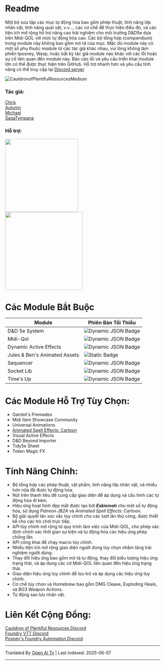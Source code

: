 # Readme

Một bộ sưu tập các mục tự động hóa bao gồm phép thuật, tính năng lớp nhân vật, tính năng quái vật, v.v..., các cơ chế để thực hiện điều đó, và các tiện ích mở rộng hỗ trợ nâng cao trải nghiệm cho môi trường D&D5e dựa trên Midi-QOL với mức tự động hóa cao. Các bộ tổng hợp (compendium) trong module này không bao gồm mô tả của mục. Mặc dù module này có một số phụ thuộc module từ các tác giả khác nhau, vui lòng không làm phiền tposney, Wasp, hoặc bất kỳ tác giả module nào khác với các lỗi hoặc sự cố liên quan đến module này. Báo cáo lỗi và yêu cầu triển khai module lớn có thể được thực hiện trên GitHub. Hỗ trợ nhanh hơn và yêu cầu tính năng có thể truy cập tại [Discord server](https://discord.gg/BumxBcQDrT).

![CauldronofPlentifulResourcesMedium](https://github.com/user-attachments/assets/58c729ba-c499-45a3-a62c-c6982ad1f725) 
  
### Tác giả:
[Chris](https://github.com/chrisk123999) <br> 
[Autumn](https://github.com/Autumn225) <br>
[Michael](https://github.com/roth-michael) <br>
[SagaTympana](https://github.com/SagaTympana)

### Hỗ trợ:
[<img src="https://raw.githubusercontent.com/chrisk123999/chris-premades/master/images/chris-kofi.svg" width=237px />](https://ko-fi.com/O5O5G582S) <br>
[<img src="https://raw.githubusercontent.com/chrisk123999/chris-premades/master/images/michael-kofi.svg" width=253px />](https://ko-fi.com/T6T8XKCII)
  
# Các Module Bắt Buộc  
| Module | Phiên Bản Tối Thiểu |  
| --- | --- | 
| D&D 5e System | ![Dynamic JSON Badge](https://img.shields.io/badge/dynamic/json?url=https%3A%2F%2Fgithub.com%2Fchrisk123999%2Fchris-premades%2Freleases%2Flatest%2Fdownload%2Fmodule.json&query=%24.relationships.systems%5B%3A1%5D.compatibility.minimum&label=%20&color=orange) | 
| Midi-Qol | ![Dynamic JSON Badge](https://img.shields.io/badge/dynamic/json?url=https%3A%2F%2Fgithub.com%2Fchrisk123999%2Fchris-premades%2Freleases%2Flatest%2Fdownload%2Fmodule.json&query=%24.relationships.requires%5B0%5D.compatibility.minimum&label=%20&color=green) |  
| Dynamic Active Effects | ![Dynamic JSON Badge](https://img.shields.io/badge/dynamic/json?url=https%3A%2F%2Fgithub.com%2Fchrisk123999%2Fchris-premades%2Freleases%2Flatest%2Fdownload%2Fmodule.json&query=%24.relationships.requires%5B3%5D.compatibility.minimum&label=%20&color=green) |
| Jules & Ben's Animated Assets | ![Static Badge](https://img.shields.io/badge/0.6.0-blue) |  
| Sequencer | ![Dynamic JSON Badge](https://img.shields.io/badge/dynamic/json?url=https%3A%2F%2Fgithub.com%2Fchrisk123999%2Fchris-premades%2Freleases%2Flatest%2Fdownload%2Fmodule.json&query=%24.relationships.requires%5B1%5D.compatibility.minimum&label=%20&color=green) |  
| Socket Lib | ![Dynamic JSON Badge](https://img.shields.io/badge/dynamic/json?url=https%3A%2F%2Fgithub.com%2Fchrisk123999%2Fchris-premades%2Freleases%2Flatest%2Fdownload%2Fmodule.json&query=%24.relationships.requires%5B2%5D.compatibility.minimum&label=%20&color=green) |  
| Time's Up | ![Dynamic JSON Badge](https://img.shields.io/badge/dynamic/json?url=https%3A%2F%2Fgithub.com%2Fchrisk123999%2Fchris-premades%2Freleases%2Flatest%2Fdownload%2Fmodule.json&query=%24.relationships.requires%5B4%5D.compatibility.minimum&label=%20&color=green) |
  
# Các Module Hỗ Trợ Tùy Chọn:  
- Gambit's Premades
- Midi Item Showcase Community
- Universal Animations
- [Animated Spell Effects: Cartoon](https://github.com/chrisk123999/animated-spell-effects-cartoon/releases/download/0.4.6/module.json)
- Visual Active Effects
- D&D Beyond Importer
- Tidy5e Sheet
- Token Magic FX
  
# Tính Năng Chính:
- Bộ tổng hợp các phép thuật, vật phẩm, tính năng lớp nhân vật, và nhiều hơn nữa đã được tự động hóa.
- Nút trên thanh tiêu đề cung cấp giao diện để áp dụng và cấu hình các tự động hóa đi kèm.
- Hiệu ứng hoạt hình đẹp mắt được tạo bởi ***Eskiemoh*** cho một số tự động hóa, sử dụng *Patreon JB2A* và *Animated Spell Effects: Cartoon*.
- Bộ giải quyết lăn xúc xắc tùy chỉnh cho các lượt lăn thủ công, được thiết kế cho các trò chơi trực tiếp.
- API tùy chỉnh mở rộng từ quy trình làm việc của Midi-QOL, cho phép xác định chính xác thời gian sự kiện và tự động hóa các hiệu ứng phép chồng lấn.
- API công khai để chạy macro tùy chỉnh.
- Nhiều tiện ích mở rộng giao diện người dùng tùy chọn nhằm tăng trải nghiệm người dùng.
- Thay đổi hiệu ứng bao gồm mô tả tự động, thay đổi biểu tượng hiệu ứng trạng thái, và áp dụng các cờ Midi-QOL liên quan đến hiệu ứng trạng thái.
- Giao diện hiệu ứng tùy chỉnh để lưu trữ và áp dụng các hiệu ứng tùy chỉnh.
- Cơ chế tùy chọn và Homebrew bao gồm DMG Cleave, Exploding Heals, và BG3 Weapon Actions.
- Tự động sao lưu nhân vật.

# Liên Kết Cộng Đồng:
[Cauldron of Plentiful Resources Discord](https://discord.gg/BumxBcQDrT)<br>
[Foundry VTT Discord](https://discord.gg/foundryvtt)<br>
[Posney's Foundry Automation Discord](https://discord.gg/Xd4NEvw5d7)<br>

---

Tranlated By [Open Ai Tx](https://github.com/OpenAiTx/OpenAiTx) | Last indexed: 2025-06-07

---